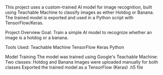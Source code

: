 This project uses a custom-trained AI model for image recognition, built using Teachable Machine to classify images as either Hotdog or Banana. The trained model is exported and used in a Python script with TensorFlow/Keras.

Project Overview
Goal: Train a simple AI model to recognize whether an image is a hotdog or a banana.

Tools Used:
Teachable Machine
TensorFlow
Keras
Python

Model Training
The model was trained using Google's Teachable Machine:
Two classes: Hotdog and Banana
Images were uploaded manually for both classes
Exported the trained model as a TensorFlow (Keras) .h5 file
